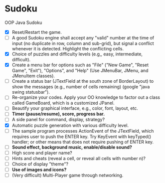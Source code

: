 # Sudoku
OOP Java Sudoku

- [x] Reset/Restart the game.
- [ ] A good Sudoku engine shall accept any "valid" number at the time of input (no duplicate in row, column and sub-grid), but signal a conflict whenever it is detected. Highlight the conflicting cells.
- [X] Choice of puzzles and difficulty levels (e.g,, easy, intermediate, difficult).
- [X] Create a menu bar for options such as "File" ("New Game", "Reset Game", "Exit"), "Options", and "Help" (Use JMenuBar, JMenu, and JMenuItem classes).
- [ ] Create a status bar (JTextField at the south zone of BorderLayout) to show the messages (e.g., number of cells remaining) (google "java swing statusbar").
- [ ] Re-organize your codes. Apply your OO knowledge to factor out a class called GameBoard, which is a customized JPanel.
- [ ] Beautify your graphical interface, e.g., color, font, layout, etc.
- [ ] **Timer (pause/resume), score, progress bar.**
- [ ] A side panel for command, display, strategy?
- [X] Automatic puzzle generation with various difficulty level.
- [ ] The sample program processes ActionEvent of the JTextField, which requires user to push the ENTER key. Try KeyEvent with keyTyped() handler; or other means that does not require pushing of ENTER key.
- [ ] **Sound effect, background music, enable/disable sound?**
- [ ] High score and player name?
- [ ] Hints and cheats (reveal a cell, or reveal all cells with number n)?
- [ ] Choice of display "theme"?
- [ ] **Use of images and icons?**
- [ ] (Very difficult) Multi-Player game through networking.
